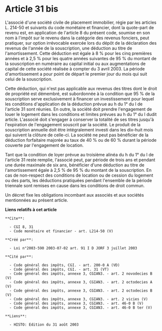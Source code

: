 # Article 31 bis

L'associé d'une société civile de placement immobilier, régie par les articles L. 214-50 et suivants du code monétaire et
financier, dont la quote-part de revenu est, en application de l'article 8 du présent code, soumise en son nom à l'impôt sur
le revenu dans la catégorie des revenus fonciers, peut pratiquer, sur option irrévocable exercée lors du dépôt de la
déclaration des revenus de l'année de la souscription, une déduction au titre de l'amortissement. Cette déduction est égale à
8 % pour les cinq premières années et à 2,5 % pour les quatre années suivantes de 95 % du montant de la souscription en
numéraire au capital initial ou aux augmentations de capital de cette société réalisée à compter du 3 avril 2003. La période
d'amortissement a pour point de départ le premier jour du mois qui suit celui de la souscription.

Cette déduction, qui n'est pas applicable aux revenus des titres dont le droit de propriété est démembré, est subordonnée à
la condition que 95 % de la souscription serve exclusivement à financer un investissement pour lequel les conditions
d'application de la déduction prévue au h du 1° du I de l'article 31 sont réunies. En outre, la société doit prendre
l'engagement de louer le logement dans les conditions et limites prévues au h du 1° du I dudit article. L'associé doit
s'engager à conserver la totalité de ses titres jusqu'à l'expiration de l'engagement souscrit par la société. Le produit de
la souscription annuelle doit être intégralement investi dans les dix-huit mois qui suivent la clôture de celle-ci. La
société ne peut pas bénéficier de la déduction forfaitaire majorée au taux de 40 % ou de 60 % durant la période couverte par
l'engagement de location.

Tant que la condition de loyer prévue au troisième alinéa du h du 1° du I de l'article 31 reste remplie, l'associé peut, par
période de trois ans et pendant une durée maximale de six ans, bénéficier d'une déduction au titre de l'amortissement égale à
2,5 % de 95 % du montant de la souscription. En cas de non-respect des conditions de location ou de cession du logement ou
des parts, les déductions pratiquées pendant l'ensemble de la période triennale sont remises en cause dans les conditions de
droit commun.

Un décret fixe les obligations incombant aux associés et aux sociétés mentionnées au présent article.

**Liens relatifs à cet article**

	**Cite**:

	  - CGI 8, 31
	  - Code monétaire et financier - art. L214-50 (V)

	**Créé par**:

	  - Loi n°2003-590 2003-07-02 art. 91 I D JORF 3 juillet 2003

	**Cité par**:

	  - Code général des impôts, CGI. - art. 200-0 A (VD)
	  - Code général des impôts, CGI. - art. 31 (VT)
	  - Code général des impôts, annexe 3, CGIAN3. - art. 2 novodecies B (V)
	  - Code général des impôts, annexe 3, CGIAN3. - art. 2 octodecies A (V)
	  - Code général des impôts, annexe 3, CGIAN3. - art. 2 octodecies B (V)
	  - Code général des impôts, annexe 3, CGIAN3. - art. 2 vicies (V)
	  - Code général des impôts, annexe 3, CGIAN3. - art. 46-0 B (V)
	  - Code général des impôts, annexe 3, CGIAN3. - art. 46-0 B ter (V)

	**Liens**:

	  - HISTO: Edition du 31 août 2003
